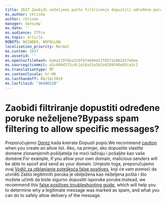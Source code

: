 ```yaml
---
title: 2637 Zaobiđi neželjene pošte filtriranje dopustiti određene poruke?
ms.author: chrisda
author: chrisda
manager: dansimp
ms.date: ''
ms.audience: ITPro
ms.topic: article
ROBOTS: NOINDEX, NOFOLLOW
localization_priority: Normal
ms.custom: 2637
ms.assetid: ''
ms.openlocfilehash: 6a6a119f6ba32df474d44421f0571e882d1fe6ee
ms.sourcegitcommit: a2c866d2f3cdc1e18a33a5b2a4209340e83ca3c2
ms.translationtype: MT
ms.contentlocale: hr-HR
ms.lasthandoff: 08/14/2019
ms.locfileid: "36406520"
---
```

# <a name="bypass-spam-filtering-to-allow-specific-messages"></a><span data-ttu-id="c1832-102">Zaobiđi filtriranje dopustiti određene poruke neželjene?</span><span class="sxs-lookup"><span data-stu-id="c1832-102">Bypass spam filtering to allow specific messages?</span></span>

<span data-ttu-id="c1832-103">Preporučujemo [Oprez](https://docs.microsoft.com/exchange/troubleshoot/antispam/cautions-against-bypassing-spam-filters) kada kreirate Dopusti popis.</span><span class="sxs-lookup"><span data-stu-id="c1832-103">We recommend [caution](https://docs.microsoft.com/exchange/troubleshoot/antispam/cautions-against-bypassing-spam-filters) when you create an allow list.</span></span> <span data-ttu-id="c1832-104">Ako, na primjer, ako dopustite vlastite domene zlonamjernih pošiljatelja će moći lažiraju i pošaljite kao vaše domene.</span><span class="sxs-lookup"><span data-stu-id="c1832-104">For example, if you allow your own domain, malicious senders will be able to spoof and send as your domain.</span></span>  <span data-ttu-id="c1832-105">Umjesto toga, preporučujemo ovaj [Vodič za otklanjanje poteškoća false positives](https://docs.microsoft.com/office365/securitycompliance/prevent-email-from-being-marked-as-spam), koji će vam pomoći da utvrditi Zašto legitimnih poruka je obilježena kao neželjena pošta i što možete učiniti da biste sigurno dopustiti isporuke poruke.</span><span class="sxs-lookup"><span data-stu-id="c1832-105">Instead, we recommend this [false positives troubleshooting guide](https://docs.microsoft.com/office365/securitycompliance/prevent-email-from-being-marked-as-spam), which will help you to determine why a legitimate message was marked as spam, and what you can do to safely allow delivery of the message.</span></span>
